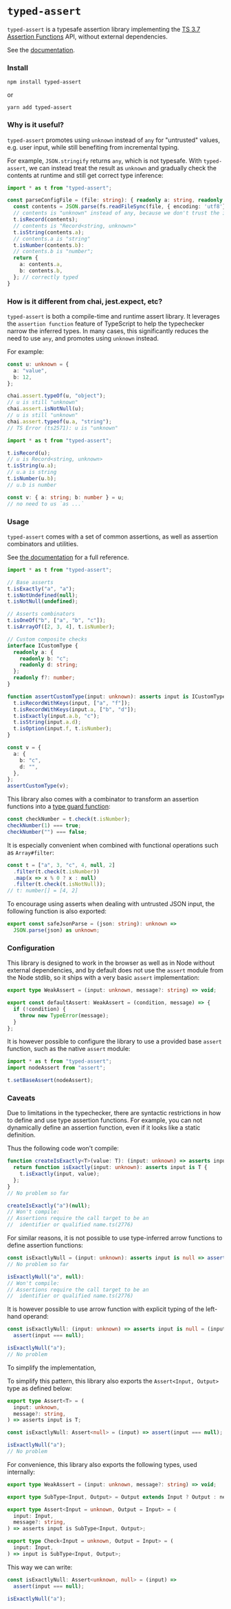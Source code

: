 # `typed-assert`

`typed-assert` is a typesafe assertion library implementing the [TS 3.7 Assertion Functions](https://www.typescriptlang.org/docs/handbook/release-notes/typescript-3-7.html#assertion-functions) API, without external dependencies.

See the [documentation](API.md).

### Install

```npm install typed-assert```

or

```yarn add typed-assert```

### Why is it useful?

`typed-assert` promotes using `unknown` instead of `any` for "untrusted" values, e.g. user input, while still benefiting from incremental typing.

For example, `JSON.stringify` returns `any`, which is not typesafe. With `typed-assert`, we can instead treat the result as `unknown` and gradually check the contents at runtime and still get correct type inference:

```ts
import * as t from "typed-assert";

const parseConfigFile = (file: string): { readonly a: string, readonly b: number } => {
  const contents = JSON.parse(fs.readFileSync(file, { encoding: 'utf8'})) as unknown;
  // contents is "unknown" instead of any, because we don't trust the input yet
  t.isRecord(contents);
  // contents is "Record<string, unknown>"
  t.isString(contents.a);
  // contents.a is "string"
  t.isNumber(contents.b):
  // contents.b is "number";
  return {
    a: contents.a,
    b: contents.b,
  }; // correctly typed
}
```

### How is it different from chai, jest.expect, etc?

`typed-assert` is both a compile-time and runtime assert library. It leverages the `assertion function` feature of TypeScript to help the typechecker narrow the inferred types. In many cases, this significantly reduces the need to use `any`, and promotes using `unknown` instead.

For example:

```ts
const u: unknown = {
  a: "value",
  b: 12,
};

chai.assert.typeOf(u, "object");
// u is still "unknown"
chai.assert.isNotNull(u);
// u is still "unknown"
chai.assert.typeof(u.a, "string");
// TS Error (ts2571): u is "unknown"

import * as t from "typed-assert";

t.isRecord(u);
// u is Record<string, unknown>
t.isString(u.a);
// u.a is string
t.isNumber(u.b);
// u.b is number

const v: { a: string; b: number } = u;
// no need to us `as ...`
```

### Usage

`typed-assert` comes with a set of common assertions, as well as assertion combinators and utilities.

See [the documentation](./API.md) for a full reference.

```ts
import * as t from "typed-assert";

// Base asserts
t.isExactly("a", "a");
t.isNotUndefined(null);
t.isNotNull(undefined);

// Asserts combinators
t.isOneOf("b", ["a", "b", "c"]);
t.isArrayOf([2, 3, 4], t.isNumber);

// Custom composite checks
interface ICustomType {
  readonly a: {
    readonly b: "c";
    readonly d: string;
  };
  readonly f?: number;
}

function assertCustomType(input: unknown): asserts input is ICustomType {
  t.isRecordWithKeys(input, ["a", "f"]);
  t.isRecordWithKeys(input.a, ["b", "d"]);
  t.isExactly(input.a.b, "c");
  t.isString(input.a.d);
  t.isOption(input.f, t.isNumber);
}

const v = {
  a: {
    b: "c",
    d: "",
  },
};
assertCustomType(v);
```

This library also comes with a combinator to transform an assertion functions into a [type guard function](https://www.typescriptlang.org/docs/handbook/advanced-types.html#user-defined-type-guards):
```ts
const checkNumber = t.check(t.isNumber);
checkNumber(1) === true;
checkNumber("") === false;
```

It is especially convenient when combined with functional operations such as `Array#filter`:
```ts
const t = ["a", 3, "c", 4, null, 2]
  .filter(t.check(t.isNumber))
  .map(x => x % 0 ? x : null)
  .filter(t.check(t.isNotNull));
// t: number[] = [4, 2]
```

To encourage using asserts when dealing with untrusted JSON input, the following function is also exported:
```ts
export const safeJsonParse = (json: string): unknown =>
  JSON.parse(json) as unknown;
```

### Configuration

This library is designed to work in the browser as well as in Node without external dependencies, and by default does not use the `assert` module from the Node stdlib, so it ships with a very basic `assert` implementation:
```ts
export type WeakAssert = (input: unknown, message?: string) => void;

export const defaultAssert: WeakAssert = (condition, message) => {
  if (!condition) {
    throw new TypeError(message);
  }
};

```

It is however possible to configure the library to use a provided base `assert` function, such as the native `assert` module:
```ts
import * as t from "typed-assert";
import nodeAssert from "assert";

t.setBaseAssert(nodeAssert);
```

### Caveats

Due to limitations in the typechecker, there are syntactic restrictions in how to define and use type assertion functions. For example, you can not dynamically define an assertion function, even if it looks like a static definition.

Thus the following code won't compile:
```ts
function createIsExactly<T>(value: T): (input: unknown) => asserts input is T {
  return function isExactly(input: unknown): asserts input is T {
    t.isExactly(input, value);
  };
}
// No problem so far

createIsExactly("a")(null);
// Won't compile:
// Assertions require the call target to be an
//  identifier or qualified name.ts(2776)
```

For similar reasons, it is not possible to use type-inferred arrow functions to define assertion functions:
```ts
const isExactlyNull = (input: unknown): asserts input is null => assert(input === value);
// No problem so far

isExactlyNull("a", null):
// Won't compile:
// Assertions require the call target to be an
//  identifier or qualified name.ts(2776)
```

It is however possible to use arrow function with explicit typing of the left-hand operand:
```ts
const isExactlyNull: (input: unknown) => asserts input is null = (input) =>
  assert(input === null);

isExactlyNull("a");
// No problem
```

To simplify the implementation,

To simplify this pattern, this library also exports the `Assert<Input, Output>` type as defined below:
```ts
export type Assert<T> = (
  input: unknown,
  message?: string,
) => asserts input is T;

const isExactlyNull: Assert<null> = (input) => assert(input === null);

isExactlyNull("a");
// No problem
```

For convenience, this library also exports the following types, used internally:

```ts
export type WeakAssert = (input: unknown, message?: string) => void;

export type SubType<Input, Output> = Output extends Input ? Output : never;

export type Assert<Input = unknown, Output = Input> = (
  input: Input,
  message?: string,
) => asserts input is SubType<Input, Output>;

export type Check<Input = unknown, Output = Input> = (
  input: Input,
) => input is SubType<Input, Output>;
```

This way we can write:
```ts
const isExactlyNull: Assert<unknown, null> = (input) =>
  assert(input === null);

isExactlyNull("a");
```
